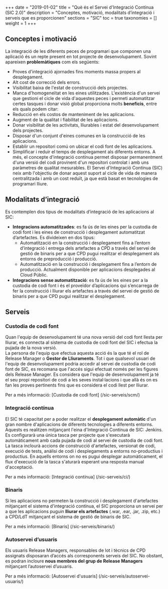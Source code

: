 +++
date        = "2019-01-02"
title       = "Què és el Servei d'Integració Contínua (SIC 2.0)"
description = "Conceptes, motivació, modalitats d’integració i serveis que es proporcionen"
sections    = "SIC"
toc         = true
taxonomies  = []
weight 		= 1
+++

## Conceptes i motivació

La integració de les diferents peces de programari que componen una aplicació és un repte present en tot projecte de desenvolupament. 
Sovint apareixen **problemàtiques** com els següents:

* Proves d'integració ajornades fins moments massa propers al desplegament.
* Alt cost de correcció dels errors.
* Visibilitat baixa de l'estat de construcció dels projectes.
* Manca d'homogeneïtat en les eines utilitzades.
L'existència d'un servei que gestioni el cicle de vida d'aquestes peces i permeti automatitzar certes tasques i donar visió global proporciona molts **beneficis**, entre els quals podem citar:
* Reducció en els costos de manteniment de les aplicacions.
* Augment de la qualitat i fiabilitat de les aplicacions.
* Donar visibilitat de les activitats, lliurables i estat del desenvolupament dels projectes.
* Disposar d'un conjunt d'eines comunes en la construcció de les aplicacions.
* Establir un repositori comú on ubicar el codi font de les aplicacions.
* Simplificar i reduir el temps de desplegament als diferents entorns.
A més, el concepte d'integració contínua permet disposar permanentment d'una versió del codi provinent d'un repositori controlat i amb uns paràmetres de qualitat mesurables.
El Servei d'Integració Contínua (SIC) neix amb l'objectiu de donar aquest suport al cicle de vida de manera centralitzada i amb un cost reduït, ja que està basat en tecnologies de programari lliure.

## Modalitats d’integració

Es contemplen dos tipus de modalitats d’integració de les aplicacions al SIC:

* **Integracions automatitzades**: es fa ús de les eines per la custodia de codi font i les eines de construcció i desplegament automatitzat d’artefactes. Es divideixen en dos tipus:
	- Automatització en la construcció i desplegament fins a l’entorn d’integració i entrega dels artefactes a CPD a través del servei de gestió de binaris per a que CPD pugui realitzar el desplegament als entorns de preproducció i producció.
	- Automatització en la construcció i desplegament fins a l’entorn de producció. Actualment disponible per aplicacions desplegades al Cloud Públic.
* **Integracions sense automatització**: es fa ús de les eines per a la custodia de codi font i és el proveïdor d’aplicacions qui s’encarrega de fer la construcció i lliurar els artefactes a través del servei de gestió de binaris per a que CPD pugui realitzar el desplegament.

## Serveis

### Custodia de codi font

Quan l'equip de desenvolupament té una nova versió del codi font llesta per lliurar, es connecta al sistema de custodia de codi font del SIC i efectua la pujada de la nova versió. <br/>
La persona de l'equip que efectua aquesta acció és la que té el rol de Release Manager o **Gestor de Lliuraments**. 
Tot i que qualsevol usuari de l'equip de desenvolupament podria accedir al servei de custodia de codi font de SIC, es recomana que l'accés sigui efectuat només per les figures dels Release Manager. Es considera que l'equip de desenvolupament ja té el seu propi repositori de codi a les seves instal·lacions i que allà és on es fan les proves pertinents fins que es considera el codi llest per lliurar.

Per a més informació: [Custodia de codi font] (/sic-serveis/scm/)

### Integració contínua

El SIC té capacitat per a poder realitzar el **desplegament automàtic** d'un gran nombre d'aplicacions de diferents tecnologies a diferents entorns. 
Aquests es realitzen mitjançant l'eina d'Integració Contínua de SIC: Jenkins. Es configurarà una única tasca per projecte que s'executarà automàticament amb cada pujada de codi al servei de custodia de codi font. <br/>
La tasca inclourà accions de construcció d'artefactes, versionat de codi, execució de tests, anàlisi de codi i desplegaments a entorns no-productius i productius. En aquells entorns on no es pugui desplegar automàticament, el flux d'execució de la tasca s'aturarà esperant una resposta manual d'acceptació.

Per a més informació: [Integració contínua] (/sic-serveis/ci/)

### Binaris

Si les aplicacions no permeten la construcció i desplegament d'artefactes mitjançant el sistema d'integració contínua, el SIC proporciona un servei per a que les aplicacions puguin **lliurar els artefactes** (.war, .ear, .jar, .zip, etc.) a CPD/LdT mitjançant el sistema de gestió de binaris de SIC. 

Per a més informació: [Binaris] (/sic-serveis/binaris/)


### Autoservei d’usuaris

Els usuaris Release Managers, responsables de lot i tècnics de CPD assignats disposaran d’accés als corresponents serveis del SIC. No obstant, es podran incloure **nous membres del grup de Release Managers** mitjançant l’autoservei d’usuaris.

Per a més informació: [Autoservei d'usuaris] (/sic-serveis/autoservei-usuaris/)